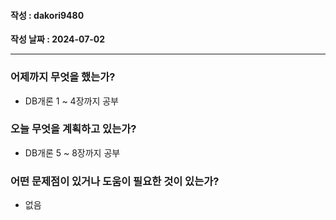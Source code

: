 #### 작성 : dakori9480
**작성 날짜 : 2024-07-02**

---
### 어제까지 무엇을 했는가?
 - DB개론 1 ~ 4장까지 공부
 
### 오늘 무엇을 계획하고 있는가?
 - DB개론 5 ~ 8장까지 공부

### 어떤 문제점이 있거나 도움이 필요한 것이 있는가?
  - 없음